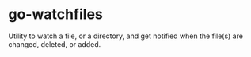# go-watchfiles

Utility to watch a file, or a directory, and get notified when the file(s) are changed, deleted, or added.
